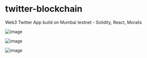 # twitter-blockchain
Web3 Twitter App build on Mumbai testnet - Solidity, React, Moralis

![image](https://user-images.githubusercontent.com/38008294/167959273-da808088-2d7a-4f53-a86b-1c6a102996a2.png)

![image](https://user-images.githubusercontent.com/38008294/167959380-282a948d-2241-49cb-9da6-2bac35099d32.png)

![image](https://user-images.githubusercontent.com/38008294/167959436-c83a6e87-5b43-4b47-8c4a-994d43f3f592.png)

